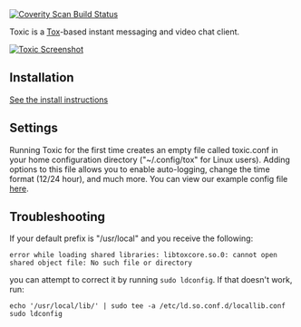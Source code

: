 <a href="https://scan.coverity.com/projects/toxic-tox">
  <img alt="Coverity Scan Build Status"
       src="https://scan.coverity.com/projects/4975/badge.svg"/>
</a>

Toxic is a [Tox](https://tox.chat)-based instant messaging and video chat client.

[![Toxic Screenshot](https://i.imgur.com/9hDMmOE.png "Toxic Audio Conference")](https://i.imgur.com/9hDMmOE.png)

## Installation
[See the install instructions](/INSTALL.md)

## Settings
Running Toxic for the first time creates an empty file called toxic.conf in your home configuration directory ("~/.config/tox" for Linux users). Adding options to this file allows you to enable auto-logging, change the time format (12/24 hour), and much more.
You can view our example config file [here](misc/toxic.conf.example).

## Troubleshooting
If your default prefix is "/usr/local" and you receive the following:
```
error while loading shared libraries: libtoxcore.so.0: cannot open shared object file: No such file or directory
```
you can attempt to correct it by running `sudo ldconfig`. If that doesn't work, run:
```
echo '/usr/local/lib/' | sudo tee -a /etc/ld.so.conf.d/locallib.conf
sudo ldconfig
```

